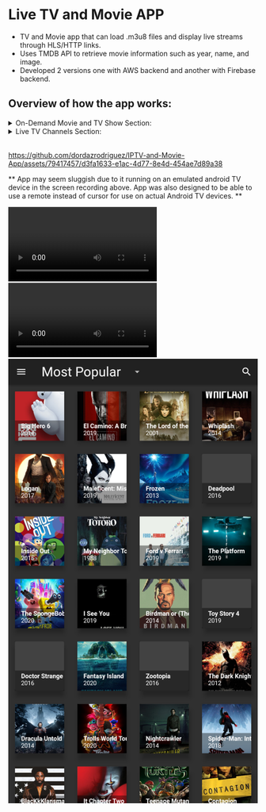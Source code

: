 # Live TV and Movie APP

- TV and Movie app that can load .m3u8 files and display live streams through HLS/HTTP links. 
- Uses TMDB API to retrieve movie information such as year, name, and image. 
- Developed 2 versions one with AWS backend and another with Firebase backend.

<h2>Overview of how the app works:</h2>
<details>
<summary>On-Demand Movie and TV Show Section: </summary>
  <ul>
  <li> The on demand section is split into TV Series and Movies which loads a an initial grid of movies or tv series depending on which the user chooses. The user can also search for Movies or TV Series and the app fetches the "The Movie Data Base" using their API to return all matching movie or tv show names. From there once the user selects the movie/show it brings them to a detail page which has a play button that then scrapes the internet for existing links matching the movie id from different sites and returns those links to play be able to select and play the desired link.
  </ul>
</details>

<details>
<summary>Live TV Channels Section: </summary>
  <ul>
    <li>  The live TV Channel section allows users to watch live TV channels by loading .m3u8 file(s) specified in the settings which contain(s) a list of HLS/HTTP/HTTPS links then displays the channel name on the left and stream of the chosen channel link in a container to the right, the streaming links are abstracted from the user.
  </ul>
</details>


<br/>



https://github.com/dordazrodriguez/IPTV-and-Movie-App/assets/79417457/d3fa1633-e1ac-4d77-8e4d-454ae7d89a38
<p>** App may seem sluggish due to it running on an emulated android TV device in the screen recording above. App was also designed to be able to use a remote instead of cursor for use on actual Android TV devices. **</p>

![](./Assets/Screen_Recording_Compressed.mp4)
<video src="https://github.com/dordazrodriguez/IPTV-and-Movie-App/blob/main/Assets/Screen_Recording_Compressed.mp4" controls="controls" style="max-width: 730px;"></video>
![alt text](./Assets/tv.png)

